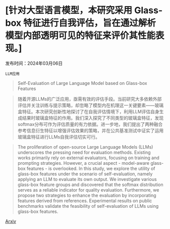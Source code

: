 # [针对大型语言模型，本研究采用 Glass-box 特征进行自我评估，旨在通过解析模型内部透明可见的特征来评价其性能表现。]

发布时间：2024年03月06日

`LLM应用`

> Self-Evaluation of Large Language Model based on Glass-box Features

> 随着开源LLMs的广泛应用，亟需有效的评估手段。当前研究大多依赖外部评估并关注训练与提示策略，却忽略了模型内在机理这一关键要素——玻璃盒特征。本次研究创新性地探讨了在自我评估情境下，利用LLM评估自身生成结果时玻璃盒特征的作用。我们深入探究了不同类型的玻璃盒特征，发现softmax分布可作为评估质量的有力依据。进一步地，我们提出了两种融合参考信息衍生特征以增强评估效果的策略，并在公共基准测试中证实了运用玻璃盒特征进行LLMs自我评估切实可行。

> The proliferation of open-source Large Language Models (LLMs) underscores the pressing need for evaluation methods. Existing works primarily rely on external evaluators, focusing on training and prompting strategies. However, a crucial aspect - model-aware glass-box features - is overlooked. In this study, we explore the utility of glass-box features under the scenario of self-evaluation, namely applying an LLM to evaluate its own output. We investigate various glass-box feature groups and discovered that the softmax distribution serves as a reliable indicator for quality evaluation. Furthermore, we propose two strategies to enhance the evaluation by incorporating features derived from references. Experimental results on public benchmarks validate the feasibility of self-evaluation of LLMs using glass-box features.

[Arxiv](https://arxiv.org/abs/2403.04222)